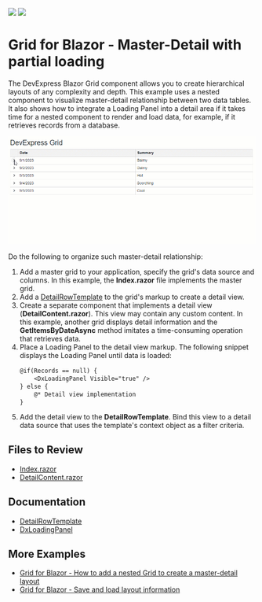 <!-- default badges list -->
[![](https://img.shields.io/badge/Open_in_DevExpress_Support_Center-FF7200?style=flat-square&logo=DevExpress&logoColor=white)](https://supportcenter.devexpress.com/ticket/details/T1187305)
[![](https://img.shields.io/badge/📖_How_to_use_DevExpress_Examples-e9f6fc?style=flat-square)](https://docs.devexpress.com/GeneralInformation/403183)
<!-- default badges end -->
# Grid for Blazor - Master-Detail with partial loading

The DevExpress Blazor Grid component allows you to create hierarchical layouts of any complexity and depth. This example uses a nested component to visualize master-detail relationship between two data tables. It also shows how to integrate a Loading Panel into a detail area if it takes time for a nested component to render and load data, for example, if it retrieves records from a database.

![Blazor Grid - Loading Panel Integration](blazor-grid-master-detail-loading.gif)

Do the following to organize such master-detail relationship:

1. Add a master grid to your application, specify the grid's data source and columns. In this example, the **Index.razor** file implements the master grid.
2. Add a [DetailRowTemplate](https://docs.devexpress.com/Blazor/DevExpress.Blazor.DxGrid.DetailRowTemplate) to the grid's markup to create a detail view.
3. Create a separate component that implements a detail view (**DetailContent.razor**). This view may contain any custom content. In this example, another grid displays detail information and the **GetItemsByDateAsync** method imitates a time-consuming operation that retrieves data.
4. Place a Loading Panel to the detail view markup. The following snippet displays the Loading Panel until data is loaded:
    ```Razor
    @if(Records == null) {
        <DxLoadingPanel Visible="true" />
    } else {
        @* Detail view implementation
    }
    ```
5. Add the detail view to the **DetailRowTemplate**. Bind this view to a detail data source that uses the template's context object as a filter criteria.

## Files to Review

- [Index.razor](./CS/GridPartialLoading/Pages/Index.razor)
- [DetailContent.razor](./CS/GridPartialLoading/Pages/DetailContent.razor)

## Documentation

- [DetailRowTemplate](https://docs.devexpress.com/Blazor/DevExpress.Blazor.DxGrid.DetailRowTemplate)
- [DxLoadingPanel](https://docs.devexpress.com/Blazor/DevExpress.Blazor.DxLoadingPanel)

## More Examples

- [Grid for Blazor - How to add a nested Grid to create a master-detail layout](https://github.com/DevExpress-Examples/blazor-dxgrid-master-detail-grid)
- [Grid for Blazor - Save and load layout information](https://github.com/DevExpress-Examples/blazor-DxGrid-save-restore-layout)
